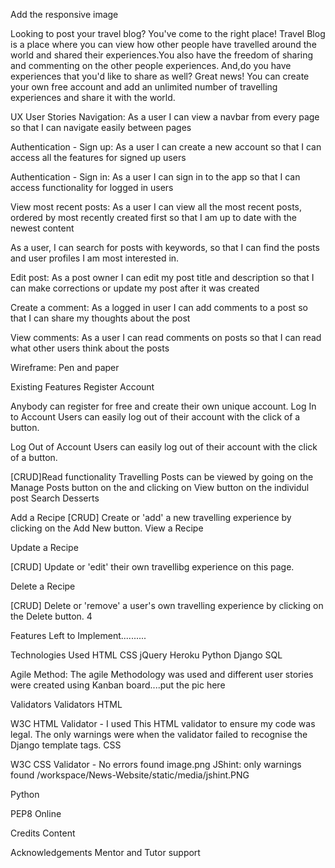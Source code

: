 Add the responsive image

Looking to post your travel blog? You've come to the right place! Travel Blog is a place where you can view how other people have travelled around the world and shared their experiences.You also have the freedom of sharing and commenting on the other people experiences. And,do you have experiences that you'd like to share as well? Great news! You can create your own free account and add an unlimited number of travelling experiences and share it with the world.

UX
User Stories
Navigation: As a user I can view a navbar from every page so that I can navigate easily between pages

Authentication - Sign up: As a user I can create a new account so that I can access all the features for signed up users

Authentication - Sign in: As a user I can sign in to the app so that I can access functionality for logged in users

View most recent posts: As a user I can view all the most recent posts, ordered by most recently created first so that I am up to date with the newest content

As a user, I can search for posts with keywords, so that I can find the posts and user profiles I am most interested in.

Edit post: As a post owner I can edit my post title and description so that I can make corrections or update my post after it was created

Create a comment: As a logged in user I can add comments to a post so that I can share my thoughts about the post

View comments: As a user I can read comments on posts so that I can read what other users think about the posts

Wireframe: Pen and paper

Existing Features
Register Account

Anybody can register for free and create their own unique account.
Log In to Account
Users can easily log out of their account with the click of a button.

Log Out of Account
Users can easily log out of their account with the click of a button.

[CRUD]Read functionality
Travelling Posts can be viewed by going on the Manage Posts button on the and clicking on View button on the individul post
Search Desserts

Add a Recipe
[CRUD] Create or 'add' a new travelling experience by clicking on the Add New button. 
View a Recipe

Update a Recipe

[CRUD] Update or 'edit' their own travellibg experience on this page.

Delete a Recipe

[CRUD] Delete or 'remove' a user's own travelling experience by clicking on the Delete button. 4

Features Left to Implement..........



Technologies Used
HTML 
CSS 
jQuery 
Heroku
Python
Django
SQL

Agile Method:
The agile Methodology was used and different user stories were created using Kanban board....put the pic here

Validators
Validators
HTML

W3C HTML Validator -
I used This HTML validator to ensure my code was legal.
The only warnings were when the validator failed to recognise the Django template tags.
CSS

W3C CSS Validator - No errors found
image.png
JShint: only warnings found
/workspace/News-Website/static/media/jshint.PNG

Python

PEP8 Online


Credits
Content

Acknowledgements
Mentor and Tutor support

